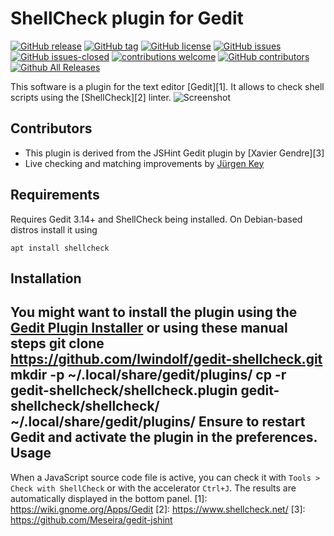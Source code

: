 ShellCheck plugin for Gedit
===========================
<!---
[![start with why](https://img.shields.io/badge/start%20with-why%3F-brightgreen.svg?style=flat)](http://www.ted.com/talks/simon_sinek_how_great_leaders_inspire_action)
--->
[![GitHub release](https://img.shields.io/github/release/lwindolf/gedit-shellcheck/all.svg?maxAge=1)](https://GitHub.com/lwindolf/gedit-shellcheck/releases/)
[![GitHub tag](https://img.shields.io/github/tag/lwindolf/gedit-shellcheck.svg)](https://GitHub.com/lwindolf/gedit-shellcheck/tags/)
[![GitHub license](https://img.shields.io/github/license/lwindolf/gedit-shellcheck.svg)](https://github.com/lwindolf/gedit-shellcheck/blob/master/LICENSE)
[![GitHub issues](https://img.shields.io/github/issues/lwindolf/gedit-shellcheck.svg)](https://GitHub.com/lwindolf/gedit-shellcheck/issues/)
[![GitHub issues-closed](https://img.shields.io/github/issues-closed/lwindolf/gedit-shellcheck.svg)](https://GitHub.com/lwindolf/gedit-shellcheck/issues?q=is%3Aissue+is%3Aclosed)
[![contributions welcome](https://img.shields.io/badge/contributions-welcome-brightgreen.svg?style=flat)](https://github.com/lwindolf/gedit-shellcheck/issues)
[![GitHub contributors](https://img.shields.io/github/contributors/lwindolf/gedit-shellcheck.svg)](https://GitHub.com/lwindolf/gedit-shellcheck/graphs/contributors/)
[![Github All Releases](https://img.shields.io/github/downloads/lwindolf/gedit-shellcheck/total.svg)](https://github.com/lwindolf/gedit-shellcheck)

This software is a plugin for the text editor [Gedit][1]. It allows to check shell scripts using the [ShellCheck][2] linter.
![Screenshot](https://lzone.de/images/gedit-shellcheck.png)

Contributors
------------

- This plugin is derived from the JSHint Gedit plugin by [Xavier Gendre][3]
- Live checking and matching improvements by [Jürgen Key](https://github.com/elbosso)

Requirements
------------
Requires Gedit 3.14+ and ShellCheck being installed. On Debian-based distros install it using
```
apt install shellcheck
```
Installation
------------
You might want to install the plugin using the [Gedit Plugin Installer](https://github.com/lwindolf/gedit-plugininstaller) or using these manual steps
git clone https://github.com/lwindolf/gedit-shellcheck.git
mkdir -p ~/.local/share/gedit/plugins/
cp -r gedit-shellcheck/shellcheck.plugin gedit-shellcheck/shellcheck/ ~/.local/share/gedit/plugins/
Ensure to restart Gedit and activate the plugin in the preferences.
Usage
-----
When a JavaScript source code file is active, you can check it with `Tools > Check with ShellCheck` or with the accelerator `Ctrl+J`. The results are automatically displayed in the bottom panel.
[1]: https://wiki.gnome.org/Apps/Gedit
[2]: https://www.shellcheck.net/
[3]: https://github.com/Meseira/gedit-jshint
